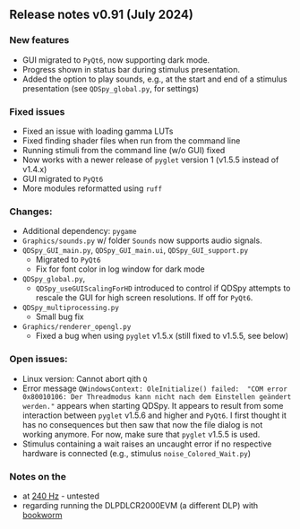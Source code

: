 ## Release notes v0.91 (July 2024)

### New features
- GUI migrated to `PyQt6`, now supporting dark mode.
- Progress shown in status bar during stimulus presentation.
- Added the option to play sounds, e.g., at the start and end of a stimulus presentation (see `QDSpy_global.py`, for settings) 

### Fixed issues
- Fixed an issue with loading gamma LUTs
- Fixed finding shader files when run from the command line
- Running stimuli from the command line (w/o GUI) fixed
- Now works with a newer release of `pyglet` version 1 (v1.5.5 instead of v1.4.x)
- GUI migrated to `PyQt6`
- More modules reformatted using `ruff`

### Changes:
- Additional dependency: `pygame`
- `Graphics/sounds.py` w/ folder `Sounds` now supports audio signals.
- `QDSpy_GUI_main.py`, `QDSpy_GUI_main.ui`, `QDSpy_GUI_support.py`
  - Migrated to `PyQt6`
  - Fix for font color in log window for dark mode
- `QDSpy_global.py`, 
  - `QDSpy_useGUIScalingForHD` introduced to control if QDSpy attempts to rescale the GUI for high screen resolutions. If off for `PyQt6`. 
- `QDSpy_multiprocessing.py`
  - Small bug fix
- `Graphics/renderer_opengl.py`
  - Fixed a bug when using `pyglet` v1.5.x (still fixed to v1.5.5, see below)

### Open issues:
- Linux version: Cannot abort qith `Q`
- Error message `QWindowsContext: OleInitialize() failed:  "COM error 0x80010106: Der Threadmodus kann nicht nach dem Einstellen geändert werden."` appears when starting QDSpy. It appears to result from some interaction between `pyglet` v1.5.6 and higher and `PyQt6`. I first thought it has no consequences but then saw that now the file dialog is not working anymore. For now, make sure that `pyglet` v1.5.5 is used.
- Stimulus containing a wait raises an uncaught error if no respective hardware is connected (e.g., stimulus `noise_Colored_Wait.py`)

### Notes on the 
- at [240 Hz](https://e2e.ti.com/support/dlp-products-group/dlp/f/dlp-products-forum/1054640/dlpdlcr230npevm-can-i-use-960x640-240hz-with-the-provided-firmware) - untested
- regarding running the DLPDLCR2000EVM (a different DLP) with [bookworm](https://e2e.ti.com/support/dlp-products-group/dlp/f/dlp-products-forum/1281455/dlpdlcr2000evm-raspberry-pi-configuration-using-dtoverlay-vc4-kms-dpi-generic-raspberry-pi-os-12-bookworm)

